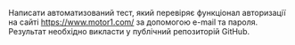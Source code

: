 Написати автоматизований тест, який перевіряє функціонал авторизації на сайті https://www.motor1.com/ за допомогою e-mail та пароля. Результат необхідно викласти у публічний репозиторій GitHub.

